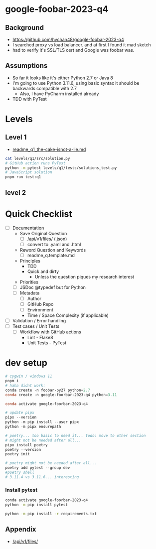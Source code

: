 # google-foobar-2023-q4
## Background
* https://github.com/hychan48/google-foobar-2023-q4
* I searched proxy vs load balancer. and at first I found it mad sketch
* had to verify it's SSL/TLS cert and Google was foobar was.

## Assumptions
* So far it looks like it's either Python 2.7 or Java 8
* I'm going to use Python 3.11.6, using basic syntax it should be backwards compatible with 2.7
  * Also, I have PyCharm installed already
* TDD with PyTest


# Levels
## Level 1
* [readme_q1_the-cake-isnot-a-lie.md](levels/q1/readme_q1_the-cake-isnot-a-lie.md)
```bash
cat levels/q1/src/solution.py
# GitHub action runs PyTest
python -m pytest levels/q1/tests/solutions_test.py
# JavaScript solution
pnpm run test:q1
```

## level 2

# Quick Checklist
- [ ] Documentation
  - Save Original Question
    - [ ] /api/v1/files/ (.json)
    - [ ] convert to .yaml and .html
  - Reword Question and Keywords
    - [ ] readme_q.template.md
  - Principles
    - TDD
    - Quick and dirty
      - Unless the question piques my research interest
  - Priorities
  - [ ] JSDoc @typedef but for Python 
  - [ ] Metadata
    - [ ] Author
    - [ ] GitHub Repo
    - [ ] Environment
    - Time / Space Complexity (if applicable)
- [ ] Validation / Error handling
- [ ] Test cases / Unit Tests
  - [ ] Workflow with GitHub actions
    - Lint - Flake8
    - Unit Tests - PyTest

# dev setup
```powershell
# cygwin / windows 11
pnpm i
# haha didnt work:
conda create -n foobar-py27 python=2.7
conda create -n google-foorbar-2023-q4 python=3.11

conda activate google-foorbar-2023-q4

# update pipx
pipx --version
python -m pip install --user pipx
python -m pipx ensurepath

# poetry... too basic to need it... todo: move to other section
# might not be needed after all...
pipx install poetry
poetry --version
poetry init

# poetry might not be needed after all...
poetry add pytest --group dev
#poetry shell
# 3.11.4 vs 3.11.6... interesting
```

### Install pytest
```bash
conda activate google-foorbar-2023-q4
python -m pip install pytest

python -m pip install -r requirements.txt
```
## Appendix
* [/api/v1/files/](https://foobar.withgoogle.com/api/v1/files/)

